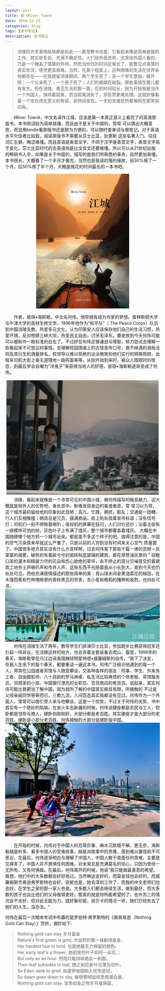 ```yaml
---
layout: post
title: 读《River Town》
date: 2016-12-25
categories: blog
tags: [读书笔记]
description: 读书笔记
---
```


> 涪陵的许多事情结局都是如此——甚至教书也是，它看起来像是简单直接的工作，其实却复杂，充满不确定性。人们给外面世界，尤其给外国人看的，乃是一个掩盖了情感的外饰，然而当你住的时间足够长了，能瞥见点事情的真实状况，感觉更其艰难。当然，在某个程度上，这种困难的生活在世界各地都存在——在我居留涪陵期间，两个学生死了；另一个学生堕胎，被开除；一个父亲死了；一个孩子死了；人们的婚姻在破裂。那些事情在哪儿都有发生。但在涪陵，看见生活的那一面，花的时间较长，因为开始我被当作一个外国人，保持着距离，而当距离消失了，却反而更难处理。这就好像看着一个空白而无意义的笑容，突然间发现，一生的苦难悲伤都堆积在那笑容四角。


&emsp;&emsp;《River Town》，中文名译作江城，应该是第一本真正意义上看完了的英语原版书，本书用词较为简单易懂，而且由于是关于中国的，常常
可以猜出大概意思，而且用kindle看原版书还是颇为方便的，可以随时查单词与做笔记。对于英语水平欠佳者比如我，阅读原版书不需要从莎士比亚，狄更斯
这些名著入门，往往词汇生僻，晦涩难懂。而且英语是表音文字，不同于汉字是表意文字，表音文字易于变化，莎士比亚时代的古英语怕是比文言文还要难懂。所以可以从21世纪出版的畅销书入手，如果是关于中国的，描写的是我们所熟悉的事务，自然更加易懂。本书很长，大概看了一个半月才看完，当然也是我读的慢的缘故，前50%用了一个月，后50%用了半个月，大概是我花的时间最长的一本书吧。    

<center><img src="https://raw.githubusercontent.com/whuhan2013/ImageRepertory/master/blog/blog22.jpg"></center>  

&emsp;&emsp;作者，彼得•海斯勒，中文名何伟，很早就有成为作家的梦想。普林斯顿大学与牛津大学的高材生修文学。1996年他作为“和平队”（ The Peace Corps）队员到中国涪陵支教。热爱多元文化，认为印第安人应该保存他们自己的生活习惯，热爱环境，反对修建三峡大坝，热爱民主自由，讨厌毛泽东。要是放到今天何伟可能可以被称作一枚标准的白左了。不过好在何伟足够谦逊与理智，努力尝试去理解一些看起来不可思议的事情。去理解校园围墙上的古怪宣传口号，推不掉酒的酒局法则及其衍生的酒量排名，校领导以难以拒绝的淡淡微笑和他们实行的特殊照顾，出租车司机大街上毫无道理地一路鸣笛等等。从刚开始到来时，被众人围观时的惊恐，到最后学会自嘲为“洋鬼子”来获得当地人的好感，彼得•海斯勒逐渐变成了何伟。

<center><img src="https://raw.githubusercontent.com/whuhan2013/ImageRepertory/master/blog/blog23.jpg"></center>  
&emsp;&emsp;涪陵，看起来就像是一个寻常可见的中国小城，被何伟描写的极具魅力，这大概就是局外人的优势吧，身处其中，断难发现身边的美或者恶，常
常习以为常，这个城市最初留给他的印象如此丑陋：高亢，忙碌，拥挤，脏乱；交通是一团糟，行人们互相推撞；商店总是冗员，摆满商品，街上到处挂着宣传标语；没有信号灯；司机们一刻不停揿着喇叭；电视机的屏幕在狂闪，人们讨价还价；沿着主街有一排模样可怕的树，灰色叶子上布满了煤灰，整个城市都覆盖着煤灰。
大概在中国随便哪个地方抓一个城市出来，都是差不多这个样子的吧。值得注意的是，中国的空气污染原来早就这么严重了，只是以前的人穷到没有时间来关心空气
质量罢了。中国很多地方其实没有什么大变样啊，过去何伟笔下那些千篇一律的丑陋－灰蒙蒙的烟雾，破败的有着脏兮兮的瓷砖和蓝玻璃的建筑，裹在厚厚油灰里的＂目瞪口呆的灌木和精疲力尽的花朵和伤心欲绝的草坪，永不停止的高分贝噪音交织着建筑工地夯土声喇叭声和市井人声，这些东西不光陪着我从小长到大，直到今天也仍处处可见。而他充满感情描述的那些简单的美：青山绿水间金黄油菜花的梯田，在木瑾芭蕉和竹林掩映里的青砖黑瓦的农舍，冬小麦和晚稻的播种和收割，也四处可寻。     

<center><img src="https://raw.githubusercontent.com/whuhan2013/ImageRepertory/master/blog/blog25.jpg"></center> 
&emsp;&emsp;何伟在涪陵生活了两年，教导学生们排演莎士比亚，参加跑步比赛获得冠军还引起一阵非议，在涪陵这样的地方，也会背着全套装备去爬山、露营，1998年的春天，海斯勒曾在乌江边读美国棒球明星特德•威廉姆斯的自传，“我下了决定，在我人生余下的每个春天，都要重读一遍这本书。何伟广泛结识他遇到的每一个人，常常在公园或者茶馆与人随意攀谈，交各种各样的朋友：同事、学生、外来务工者、自由摄影师、八十高龄的罗马神甫、私生活比较麻烦的个体老板、茶馆服务员、邻居家的小孩、中国银行漂亮的女职员、百货商店的售货员。说起来，其实何伟可能比我更加了解中国，因为我所了解的中国其实极其有限，所接触的
不过是父母亲戚同学等等而已，三教九流，人间百态其实我都没有见过。何伟作为一个外国人，常常可以吸引旁人来与他攀谈，这是一个优势，不过关于何伟的劣势，书中其实有一个绝妙的陷喻。在坐火车去新疆的时候，何伟说硬座都是农民与工人，软卧都是领导与商人，硬卧则刚刚好，大部分都是老百姓。其实硬座才是大部分的老百姓，硬卧是小部分老百姓，何伟接触的大部分是硬卧版中国。

<center><img src="https://raw.githubusercontent.com/whuhan2013/ImageRepertory/master/blog/blog24.jpg"></center> 

&emsp;&emsp;在开始的时候，何伟对于中国人的忍辱负重、麻木沉默既不解，更无奈，海斯勒越是听多、看多中国人的受难故事，越是对故事中的苦难，感到难以置信和不可思议，在最后，何伟逐渐明白与理解了中国人，中国人敢于直面任何苦难，主要是见得多了，中国人并不畏惧任何困难，对未来总是充满莫名的信心，只因为曾经一无所有，又有何惧哉。在最后，何伟离开的时候，他说“我只能做最善意的希望。我想，他们中的大多数都会好好地过。当然琳达会好的，而莫金钱也会好的，而威廉姆斯杰弗逊弗罗斯特也会好，安妮也是，她去深圳工作了，而我的中文老师们也会好，在学生之家的那一家人也是。大多数人们都会继续生活，做到最好，而大多数的孩子也会比他们的父母做得更好。那真的就是你所能希望的了。也许苏三的情况会不太好，但对此无能为力，就好象珍妮，丽贝卡的情况一样，她们已经失去了她们的人生。没办法。"      

何伟在最后一次期末考试中布置的是罗伯特·弗罗斯特的《美景易逝（Nothing Gold Can Stay）》赏析，摘抄如下:      

> Nothing gold can stay 岁月留金              
> Nature's first green is gold, 大自然的第一抹新绿是金，                 
> Her hardest hue to hold. 也是她最无力保留的颜色。     
> Her early leaf's a flower; 她初发的叶子如同一朵花,；          
> But only so an hour. 然而只能持续若此一刹那。        
> Then leaf subsides to leaf, 随之如花新叶沦落为旧叶。       
> So Eden sank to grief. 由是伊甸园陷入忧伤悲切，          
> So dawn goes down to day, 破晓黎明延续至晃晃白昼。        
> Nothing gold can stay. 宝贵如金之物岁月难保留。        

